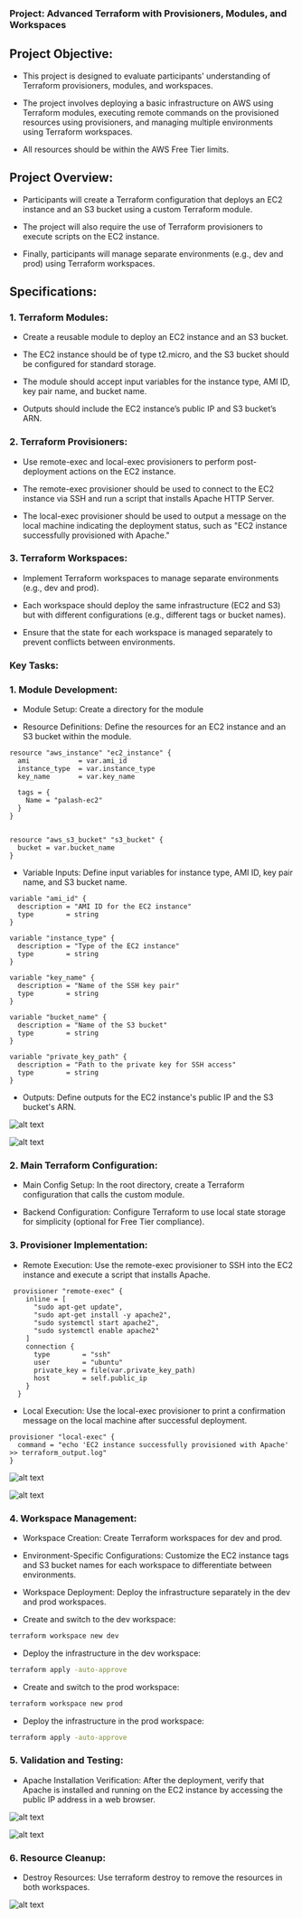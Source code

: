 ### Project: Advanced Terraform with Provisioners, Modules, and Workspaces

## Project Objective:

+ This project is designed to evaluate participants' understanding of Terraform provisioners, modules, and workspaces. 

+ The project involves deploying a basic infrastructure on AWS using Terraform modules, executing remote commands on the provisioned resources using provisioners, and managing multiple environments using Terraform workspaces.

+ All resources should be within the AWS Free Tier limits.

## Project Overview:

+ Participants will create a Terraform configuration that deploys an EC2 instance and an S3 bucket using a custom Terraform module. 

+ The project will also require the use of Terraform provisioners to execute scripts on the EC2 instance. 

+ Finally, participants will manage separate environments (e.g., dev and prod) using Terraform workspaces.

## Specifications:

### 1. Terraform Modules:

+ Create a reusable module to deploy an EC2 instance and an S3 bucket.

+ The EC2 instance should be of type t2.micro, and the S3 bucket should be configured for standard storage.

+ The module should accept input variables for the instance type, AMI ID, key pair name, and bucket name.

+ Outputs should include the EC2 instance’s public IP and S3 bucket’s ARN.

### 2. Terraform Provisioners:

+ Use remote-exec and local-exec provisioners to perform post-deployment actions on the EC2 instance.

+ The remote-exec provisioner should be used to connect to the EC2 instance via SSH and run a script that installs Apache HTTP Server.

+ The local-exec provisioner should be used to output a message on the local machine indicating the deployment status, such as "EC2 instance successfully provisioned with Apache."


### 3. Terraform Workspaces:

+ Implement Terraform workspaces to manage separate environments (e.g., dev and prod).

+ Each workspace should deploy the same infrastructure (EC2 and S3) but with different configurations (e.g., different tags or bucket names).

+ Ensure that the state for each workspace is managed separately to prevent conflicts between environments.

### Key Tasks:

### 1. Module Development:

+ Module Setup: Create a directory for the module 



+ Resource Definitions: Define the resources for an EC2 instance and an S3 bucket within the module.

```hcl
resource "aws_instance" "ec2_instance" {
  ami            = var.ami_id
  instance_type  = var.instance_type
  key_name       = var.key_name

  tags = {
    Name = "palash-ec2"
  }
}


resource "aws_s3_bucket" "s3_bucket" {
  bucket = var.bucket_name
}

```

+ Variable Inputs: Define input variables for instance type, AMI ID, key pair name, and S3 bucket name.

```hcl
variable "ami_id" {
  description = "AMI ID for the EC2 instance"
  type        = string
}

variable "instance_type" {
  description = "Type of the EC2 instance"
  type        = string
}

variable "key_name" {
  description = "Name of the SSH key pair"
  type        = string
}

variable "bucket_name" {
  description = "Name of the S3 bucket"
  type        = string
}

variable "private_key_path" {
  description = "Path to the private key for SSH access"
  type        = string
}
```

+ Outputs: Define outputs for the EC2 instance's public IP and the S3 bucket's ARN.


![alt text](image-5.png)

![alt text](image-4.png)

### 2. Main Terraform Configuration:

+ Main Config Setup: In the root directory, create a Terraform configuration that calls the custom module.

+ Backend Configuration: Configure Terraform to use local state storage for simplicity (optional for Free Tier compliance).

### 3. Provisioner Implementation:

+ Remote Execution: Use the remote-exec provisioner to SSH into the EC2 instance and execute a script that installs Apache.

```hcl
 provisioner "remote-exec" {
    inline = [
      "sudo apt-get update",
      "sudo apt-get install -y apache2",
      "sudo systemctl start apache2",
      "sudo systemctl enable apache2"
    ]
    connection {
      type        = "ssh"
      user        = "ubuntu"
      private_key = file(var.private_key_path)
      host        = self.public_ip
    }
  }
```


+ Local Execution: Use the local-exec provisioner to print a confirmation message on the local machine after successful deployment.


```hcl
provisioner "local-exec" {
  command = "echo 'EC2 instance successfully provisioned with Apache' >> terraform_output.log"
}
```

![alt text](image.png)

![alt text](image-1.png)

### 4. Workspace Management:

+ Workspace Creation: Create Terraform workspaces for dev and prod.

+ Environment-Specific Configurations: Customize the EC2 instance tags and S3 bucket names for each workspace to differentiate between environments.

+ Workspace Deployment: Deploy the infrastructure separately in the dev and prod workspaces.

+ Create and switch to the dev workspace:

```sh
terraform workspace new dev
```

+ Deploy the infrastructure in the dev workspace:

```sh
terraform apply -auto-approve
```

+ Create and switch to the prod workspace:

```sh
terraform workspace new prod
```
+ Deploy the infrastructure in the prod workspace:

```sh
terraform apply -auto-approve
```




### 5. Validation and Testing:

+ Apache Installation Verification: After the deployment, verify that Apache is installed and running on the EC2 instance by accessing the public IP address in a web browser.

![alt text](image-2.png)

![alt text](image-3.png)



### 6. Resource Cleanup:

+ Destroy Resources: Use terraform destroy to remove the resources in both workspaces.

![alt text](image-6.png)









